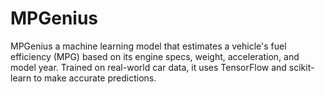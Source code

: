 # MPGenius
MPGenius a machine learning model that estimates a vehicle's fuel efficiency (MPG) based on its engine specs, weight, acceleration, and model year. Trained on real-world car data, it uses TensorFlow and scikit-learn to make accurate predictions.
